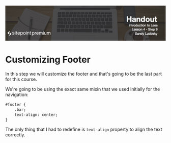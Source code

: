 ![](Introduction_to_Less/headers/4-9.jpg)
# Customizing Footer

In this step we will customize the footer and that's going to be the last part for this course.

We're going to be using the exact same mixin that we used initially for the navigation:

```less
#footer {
	.bar;
	text-align: center;
}
```

The only thing that I had to redefine is `text-align` property to align the text correctly.